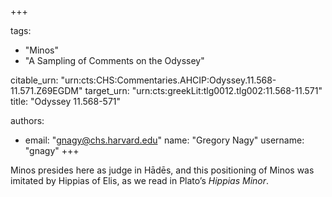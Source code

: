 +++

tags:
- "Minos"
- "A Sampling of Comments on the Odyssey"

citable_urn: "urn:cts:CHS:Commentaries.AHCIP:Odyssey.11.568-11.571.Z69EGDM"
target_urn: "urn:cts:greekLit:tlg0012.tlg002:11.568-11.571"
title: "Odyssey 11.568-571"

authors:
- email: "gnagy@chs.harvard.edu"
  name: "Gregory Nagy"
  username: "gnagy"
+++

<p>Minos presides here as judge in Hādēs, and this positioning of Minos was imitated by Hippias of Elis, as we read in Plato’s <em>Hippias Minor</em>. </p>